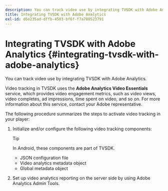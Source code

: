 ```yaml
---
description: You can track video use by integrating TVSDK with Adobe Analytics.
title: Integrating TVSDK with Adobe Analytics
exl-id: d6e235ad-dffb-4503-bf6f-f7a780523791
---
```

# Integrating TVSDK with Adobe Analytics {#integrating-tvsdk-with-adobe-analytics}

You can track video use by integrating TVSDK with Adobe Analytics.

Video tracking in TVSDK uses the **Adobe Analytics Video Essentials** service, which provides video engagement metrics, such as video views, video completes, ad impressions, time spent on video, and so on. For more information about this service, contact your Adobe representative.

The following procedure summarizes the steps to activate video tracking in your player:

1. Initialize and/or configure the following video tracking components:

   >[!TIP]
   >
   >In Android, these components are part of TVSDK.

    * JSON configuration file 
    * Video analytics metadata object 
    * Global metadata object

1. Set up video analytics reporting on the server side by using Adobe Analytics Admin Tools.

